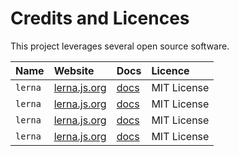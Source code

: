 # Credits and Licences

This project leverages several open source software.

| Name    | Website                               | Docs                                    | Licence     |
| :------ | :------------------------------------ | :-------------------------------------- | :---------- |
| `lerna` | [lerna.js.org](https://lerna.js.org/) | [docs](https://github.com/lerna/lerna/) | MIT License |
| `lerna` | [lerna.js.org](https://lerna.js.org/) | [docs](https://github.com/lerna/lerna/) | MIT License |
| `lerna` | [lerna.js.org](https://lerna.js.org/) | [docs](https://github.com/lerna/lerna/) | MIT License |
| `lerna` | [lerna.js.org](https://lerna.js.org/) | [docs](https://github.com/lerna/lerna/) | MIT License |

